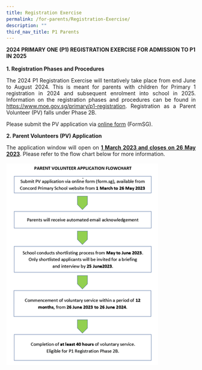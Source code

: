 ```yaml
---
title: Registration Exercise
permalink: /for-parents/Registration-Exercise/
description: ""
third_nav_title: P1 Parents
---
```


<b>2024 PRIMARY ONE (P1) REGISTRATION EXERCISE FOR ADMISSION TO P1 IN 2025</b>
<br><br>
<b>1. Registration Phases and Procedures</b>

<p style="text-align:justify">The 2024 P1 Registration Exercise will tentatively take place from end June to August 2024. This is meant for parents with children for Primary 1 registration in 2024 and subsequent enrolment into school in 2025. Information on the registration phases and procedures can be found in <a href="https://www.moe.gov.sg/primary/p1-registration" target="_blank" rel="noopener noreferrer">https://www.moe.gov.sg/primary/p1-registration</a>. Registration as a Parent Volunteer (PV) falls under Phase 2B. 
	
Please submit the PV application via <a href="https://form.gov.sg/5e4dd3c087faa30011fc6bf4">online form</a> (FormSG).
<br>
	
<b>2. Parent Volunteers (PV) Application</b>

<p style="text-align:justify">The application window will open on <b><u>1 March 2023 and closes on 26 May 2023</u></b>. Please refer to the flow chart below for more information.
<br><br>
<img style="width:80%" src="/images/PV Application Flowchart2024.png"><br>